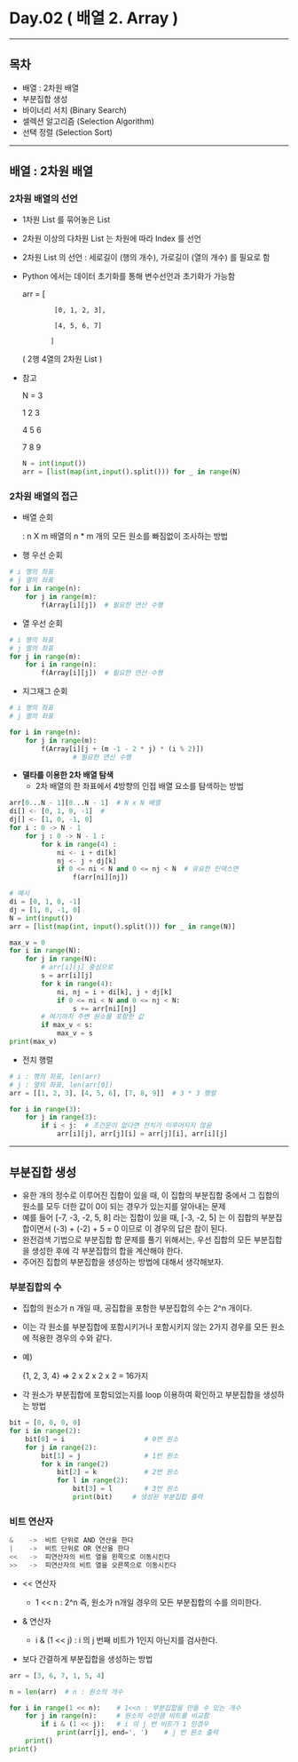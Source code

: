 # Day.02 ( 배열 2. Array )

---

## 목차

- 배열 : 2차원 배열
- 부분집합 생성
- 바이너리 서치 (Binary Search)
- 셀렉션 알고리즘 (Selection Algorithm)
- 선택 정렬 (Selection Sort)

---

## 배열 : 2차원 배열

### 2차원 배열의 선언

- 1차원 List 를 묶어놓은 List

- 2차원 이상의 다차원 List 는 차원에 따라 Index 를 선언

- 2차원 List 의 선언 : 세로길이 (행의 개수), 가로길이 (열의 개수) 를 필요로 함

- Python 에서는 데이터 초기화를 통해 변수선언과 초기화가 가능함
    
    arr = [
    
              [0, 1, 2, 3],
    
              [4, 5, 6, 7]
    
             ] 
    
    ( 2행 4열의 2차원 List )
    
- 참고
    
    N = 3
    
    1  2  3
    
    4  5  6
    
    7  8  9
    
    ```python
    N = int(input())
    arr = [list(map(int,input().split())) for _ in range(N)
    ```
    

### 2차원 배열의 접근

- 배열 순회
    
    : n X m 배열의 n * m 개의 모든 원소를 빠짐없이 조사하는 방법
    

- 행 우선 순회

```python
# i 행의 좌표
# j 열의 좌표
for i in range(n):
    for j in range(m):
        f(Array[i][j])  # 필요한 연산 수행
```

- 열 우선 순회

```python
# i 행의 좌표
# j 열의 좌표
for j in range(m):
    for i in range(n):
        f(Array[i][j])  # 필요한 연산 수행
```

- 지그재그 순회

```python
# i 행의 좌표
# j 열의 좌표

for i in range(n):
    for j in range(m):
        f(Array[i][j + (m -1 - 2 * j) * (i % 2)])
				# 필요한 연산 수행
```

- **델타를 이용한 2차 배열 탐색**
    - 2차 배열의 한 좌표에서 4방향의 인접 배열 요소를 탐색하는 방법

```python
arr[0...N - 1][0...N - 1]  # N x N 배열
di[] <- [0, 1, 0, -1]  #
dj[] <- [1, 0, -1, 0]
for i : 0 -> N - 1
    for j : 0 -> N - 1 :
        for k in range(4) :
            ni <- i + di[k]
            nj <- j + dj[k]
            if 0 <= ni < N and 0 <= nj < N  # 유요한 인덱스면
                f(arr[ni][nj])

# 예시
di = [0, 1, 0, -1]
dj = [1, 0, -1, 0]
N = int(input())
arr = [list(map(int, input().split())) for _ in range(N)]

max_v = 0
for i in range(N):
    for j in range(N):
        # arr[i][j] 중심으로
        s = arr[i][j]
        for k in range(4):
            ni, nj = i + di[k], j + dj[k]
            if 0 <= ni < N and 0 <= nj < N:
                s += arr[ni][nj]
        # 여기까지 주변 원소를 포함한 값
        if max_v < s:
            max_v = s
print(max_v)
```

- 전치 행렬

```python
# i : 행의 좌표, len(arr)
# j : 열의 좌표, len(arr[0])
arr = [[1, 2, 3], [4, 5, 6], [7, 8, 9]]  # 3 * 3 행렬

for i in range(3):
    for j in range(3):
        if i < j:  # 조건문이 없다면 전치가 이루어지지 않음
            arr[i][j], arr[j][i] = arr[j][i], arr[i][j]
```

---

## 부분집합 생성

- 유한 개의 정수로 이루어진 집합이 있을 때, 이 집합의 부분집합 중에서 그 집합의 원소를 모두 더한 값이 0이 되는 경우가 있는지를 알아내는 문제
- 예를 들어 [-7, -3, -2, 5, 8] 라는 집합이 있을 때, [-3, -2, 5] 는 이 집합의 부분집합이면서 (-3) + (-2) + 5 = 0 이므로 이 경우의 답은 참이 된다.
- 완전검색 기법으로 부분집합 합 문제를 풀기 위해서는, 우선 집합의 모든 부분집합을 생성한 후에 각 부분집합의 합을 계산해야 한다.
- 주어진 집합의 부분집합을 생성하는 방법에 대해서 생각해보자.

### 부분집합의 수

- 집합의 원소가 n 개일 때, 공집합을 포함한 부분집합의 수는 2^n 개이다.

- 이는 각 원소를 부분집합에 포함시키거나 포함시키지 않는 2가지 경우를 모든 원소에 적용한 경우의 수와 같다.

- 예)
    
    {1, 2, 3, 4}  ⇒  2 x 2 x 2 x 2 = 16가지
    

- 각 원소가 부분집합에 포함되었는지를 loop 이용하여 확인하고 부분집합을 생성하는 방법

```python
bit = [0, 0, 0, 0]
for i in range(2):
    bit[0] = i                    # 0번 원소
    for j in range(2):
        bit[1] = j                # 1번 원소
        for k in range(2)
            bit[2] = k            # 2번 원소
            for l in range(2):
                bit[3] = l        # 3번 원소
                print(bit)     # 생성된 부분집합 출력
```

### 비트 연산자

```python
&    ->  비트 단위로 AND 연산을 한다
|    ->  비트 단위로 OR 연산을 한다
<<   ->  피연산자의 비트 열을 왼쪽으로 이동시킨다
>>   ->  피연산자의 비트 열을 오른쪽으로 이동시킨다
```

- << 연산자
    - 1 << n : 2^n 즉, 원소가 n개일 경우의 모든 부분집합의 수를 의미한다.
- & 연산자
    - i & (1 << j) : i 의 j 번째 비트가 1인지 아닌지를 검사한다.
    
- 보다 간결하게 부분집합을 생성하는 방법

```python
arr = [3, 6, 7, 1, 5, 4]

n = len(arr)  # n : 원소의 개수

for i in range(1 << n):    # 1<<n : 부분집합을 만들 수 있는 개수
    for j in range(n):     # 원소의 수만큼 비트를 비교함
        if i & (1 << j):   # i 의 j 번 비트가 1 인경우
            print(arr[j], end=', ')    # j 번 원소 출력
    print()
print()
```